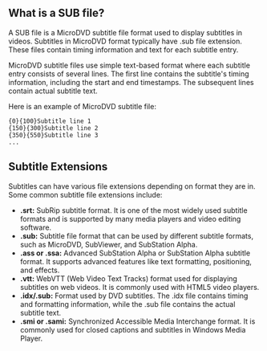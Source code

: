 ## What is a SUB file?

A SUB file is a MicroDVD subtitle file format used to display subtitles in videos. Subtitles in MicroDVD format typically have .sub file extension. These files contain timing information and text for each subtitle entry.

MicroDVD subtitle files use simple text-based format where each subtitle entry consists of several lines. The first line contains the subtitle's timing information, including the start and end timestamps. The subsequent lines contain actual subtitle text.

Here is an example of MicroDVD subtitle file:

```
{0}{100}Subtitle line 1
{150}{300}Subtitle line 2
{350}{550}Subtitle line 3
...
```

## Subtitle Extensions

Subtitles can have various file extensions depending on format they are in. Some common subtitle file extensions include:

- **.srt:** SubRip subtitle format. It is one of the most widely used subtitle formats and is supported by many media players and video editing software.
- **.sub:** Subtitle file format that can be used by different subtitle formats, such as MicroDVD, SubViewer, and SubStation Alpha.
- **.ass or .ssa:** Advanced SubStation Alpha or SubStation Alpha subtitle format. It supports advanced features like text formatting, positioning, and effects.
- **.vtt:** WebVTT (Web Video Text Tracks) format used for displaying subtitles on web videos. It is commonly used with HTML5 video players.
- **.idx/.sub:** Format used by DVD subtitles. The .idx file contains timing and formatting information, while the .sub file contains the actual subtitle text.
- **.smi or .sami:** Synchronized Accessible Media Interchange format. It is commonly used for closed captions and subtitles in Windows Media Player.




